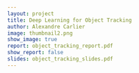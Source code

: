 ```yaml
---
layout: project
title: Deep Learning for Object Tracking
author: Alexandre Carlier
image: thumbnail2.png
show_image: true
report: object_tracking_report.pdf
show_report: false
slides: object_tracking_slides.pdf
---
```

